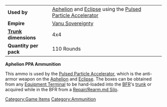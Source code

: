 |                                  |                                                                                                                                 |
| -------------------------------- | ------------------------------------------------------------------------------------------------------------------------------- |
| **Used by**                      | [Aphelion](Aphelion.md) and [Eclipse](Eclipse.md) using the [Pulsed Particle Accelerator](</Pulsed_Particle_Accelerator_(BFR)>) |
| **Empire**                       | [Vanu Sovereignty](Vanu_Sovereignty.md)                                                                                         |
| **[Trunk](Trunk.md) dimensions** | 4x4                                                                                                                             |
| **Quantity per pack**            | 110 Rounds                                                                                                                      |

**Aphelion PPA Ammunition**

This ammo is used by the [Pulsed Particle
Accelerator](</Pulsed_Particle_Accelerator_(BFR)>), which is the
anti-armor weapon on the [Aphelion](Aphelion.md) and
[Eclipse](Eclipse.md). The boxes can be obtained from any
[Equipment Terminal](Equipment_Terminal.md) to be hand-loaded
into the [BFR](BattleFrame_Robotics.md)'s [trunk](trunk.md) or acquired
while in the BFR from a [Repair/Rearm.md
Silo](Repair_Rearm_Silo.md).

[Category:Game Items](Category:Game_Items.md)
[Category:Ammunition](Category:Ammunition.md)
